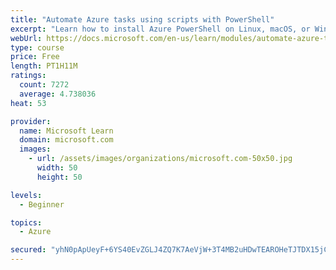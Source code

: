 ```yaml
---
title: "Automate Azure tasks using scripts with PowerShell"
excerpt: "Learn how to install Azure PowerShell on Linux, macOS, or Windows and then connect to Azure and manage your resources."
webUrl: https://docs.microsoft.com/en-us/learn/modules/automate-azure-tasks-with-powershell/
type: course
price: Free
length: PT1H11M
ratings:
  count: 7272
  average: 4.738036
heat: 53

provider:
  name: Microsoft Learn
  domain: microsoft.com
  images:
    - url: /assets/images/organizations/microsoft.com-50x50.jpg
      width: 50
      height: 50

levels:
  - Beginner

topics:
  - Azure

secured: "yhN0pApUeyF+6YS40EvZGLJ4ZQ7K7AeVjW+3T4MB2uHDwTEAROHeTJTDX15jCoFiogXu25LeatNCopC3Bsv9mJnaQUry1uOL2blMyJFpP1+wMQvso+9fReNZzXTBmYWaP2VHwinwL17ju/8j4ZcM3D/KLDpPSNoUYKSqbc2QMM1LYU4ce22/jEClFslP4s+EkHBv3DQheeDjBd29KjkXmFGolhUG/48ldfguIOfMG8z6JO98+b5mfASf8XBq8lmtjCYAi3vGetiLXAufnQL1FyiAWE3aqeaN6uz6ewzJO40PQC1hr7viwxr9YCcdr1hArzWYZNeYh6JKUNrGoLOSw7uEzZKGKFoI5UtLd2dEIftNYzcF30BXw/so5CWwH4Sl1Oj9IeckdSWTG1/Rt7HBlXHFPDxCfUtSIncUiE2rLfk=;ZL8rN56a7ylfbPlcxFJ+MA=="
---
```


